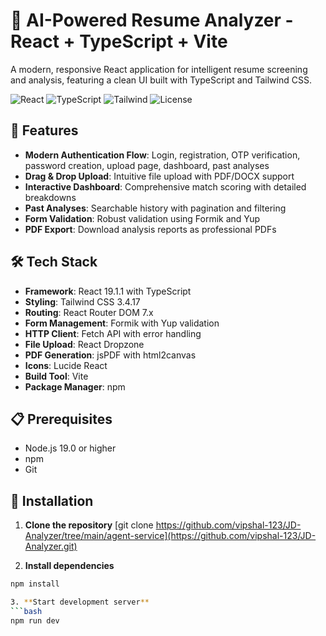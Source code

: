 # 🎨 AI-Powered Resume Analyzer - React + TypeScript + Vite

A modern, responsive React application for intelligent resume screening and analysis, featuring a clean UI built with TypeScript and Tailwind CSS.

![React](https://img.shields.io/badge/react-v18.2.0-blue.svg)
![TypeScript](https://img.shields.io/badge/typescript-v5.0.0-blue.svg)
![Tailwind](https://img.shields.io/badge/tailwindcss-v3.3.0-38B2AC.svg)
![License](https://img.shields.io/badge/license-MIT-blue.svg)

## 🚀 Features

- **Modern Authentication Flow**: Login, registration, OTP verification, password creation, upload page, dashboard, past analyses
- **Drag & Drop Upload**: Intuitive file upload with PDF/DOCX support
- **Interactive Dashboard**: Comprehensive match scoring with detailed breakdowns
- **Past Analyses**: Searchable history with pagination and filtering
- **Form Validation**: Robust validation using Formik and Yup
- **PDF Export**: Download analysis reports as professional PDFs

## 🛠️ Tech Stack

- **Framework**: React 19.1.1 with TypeScript
- **Styling**: Tailwind CSS 3.4.17
- **Routing**: React Router DOM 7.x
- **Form Management**: Formik with Yup validation
- **HTTP Client**: Fetch API with error handling
- **File Upload**: React Dropzone
- **PDF Generation**: jsPDF with html2canvas
- **Icons**: Lucide React
- **Build Tool**: Vite
- **Package Manager**: npm

## 📋 Prerequisites

- Node.js 19.0 or higher
- npm
- Git

## 🔧 Installation

1. **Clone the repository**
[git clone https://github.com/vipshal-123/JD-Analyzer/tree/main/agent-service](https://github.com/vipshal-123/JD-Analyzer.git)

2. **Install dependencies**
```bash
npm install

3. **Start development server**
```bash
npm run dev

